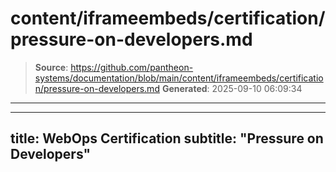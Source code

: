 # content/iframeembeds/certification/pressure-on-developers.md

> **Source**: https://github.com/pantheon-systems/documentation/blob/main/content/iframeembeds/certification/pressure-on-developers.md
> **Generated**: 2025-09-10 06:09:34

---

---
title: WebOps Certification
subtitle: "Pressure on Developers"
---

<Partial file="certification-guide/pressure-on-developers.md" />
